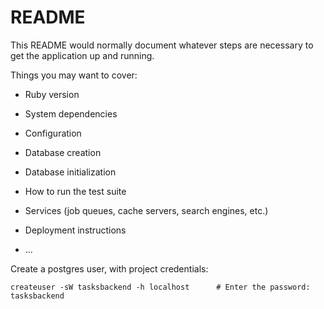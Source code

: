 # README

This README would normally document whatever steps are necessary to get the
application up and running.

Things you may want to cover:

* Ruby version

* System dependencies

* Configuration

* Database creation

* Database initialization

* How to run the test suite

* Services (job queues, cache servers, search engines, etc.)

* Deployment instructions

* ...


Create a postgres user, with project credentials:

```
createuser -sW tasksbackend -h localhost      # Enter the password: tasksbackend
```
